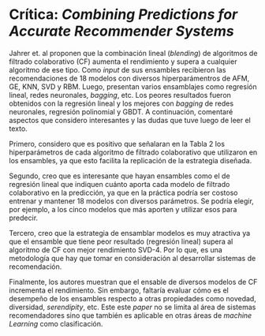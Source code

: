 # Crítica: *Combining Predictions for Accurate Recommender Systems*

Jahrer et. al proponen que la combinación lineal (*blending*) de algoritmos de filtrado colaborativo (CF) aumenta el rendimiento y supera a cualquier algoritmo de ese tipo. Como *input* de sus ensambles recibieron las recomendaciones de 18 modelos con diversos hiperparámentros de AFM, GE, KNN, SVD y RBM. Luego, presentan varios ensamblajes como regresión lineal, redes neuronales, *bagging*, etc. Los peores resultados fueron obtenidos con la regresión lineal y los mejores con *bagging* de redes neuronales, regresión polinomial y GBDT. A continuación, comentaré aspectos que considero interesantes y las dudas que tuve luego de leer el texto.

Primero, considero que es positivo que señalaran en la Tabla 2 los hiperparámetros de cada algoritmo de filtrado colaborativo que utilizaron en los ensambles, ya que esto facilita la replicación de la estrategia diseñada. 

Segundo, creo que es interesante que hayan ensambles como el de regresión lineal que indiquen cuánto aporta cada modelo de filtrado colaborativo en la predicción, ya que en la práctica podría ser costoso entrenar y mantener 18 modelos con diversos parámetros. Se podría elegir, por ejemplo, a los cinco modelos que más aporten y utilizar esos para predecir. 

Tercero, creo que  la estrategia de ensamblar modelos es muy atractiva ya que el ensamble que tiene peor resultado (regresión lineal) supera al algoritmo de CF con mejor rendimiento SVD-4. Por lo que, es una metodología que hay que tomar en consideración al desarrollar sistemas de recomendación.

Finalmente, los autores muestran que el ensable de diversos modelos de CF incrementa el rendimiento. Sin embargo, faltaría evaluar cómo es el desempeño de los ensambles respecto a otras propiedades como novedad, diversidad, *serendipity*, etc. Este este *paper* no se limita al área de sistemas recomendadores sino que también es aplicable en otras áreas de *machine Learning* como clasificación.
